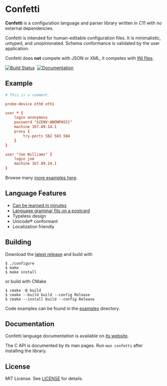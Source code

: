 ﻿# Confetti

**Confetti** is a configuration language and parser library written in C11 with no external dependencies.

Confetti is intended for human-editable configuration files.
It is minimalistic, untyped, and unopinionated.
Schema conformance is validated by the user application.

Confetti does **not** compete with JSON or XML, it competes with [INI files](https://en.wikipedia.org/wiki/INI_file).

[![Build Status](https://github.com/hgs3/confetti/actions/workflows/build.yml/badge.svg)](https://github.com/hgs3/confetti/actions/workflows/build.yml)&nbsp;
[![Documentation](https://img.shields.io/badge/Man_Pages-online-blue)](https://confetti.hgs3.me/manual/confetti.html)

## Example

```conf
# This is a comment.

probe-device eth0 eth1

user * {
    login anonymous
    password "${ENV:ANONPASS}"
    machine 167.89.14.1
    proxy {
        try-ports 582 583 584
    }
}

user "Joe Williams" {
    login joe
    machine 167.89.14.1
}
```

Browse many [more examples here](https://confetti.hgs3.me/examples/).

## Language Features

* [Can be learned in minutes](https://confetti.hgs3.me/learn/)
* [Language grammar fits on a postcard](https://confetti.hgs3.me/specification/#_lexical_grammar)
* Typeless design
* Unicode® conformant
* Localization friendly

## Building

Download the [latest release](https://github.com/hgs3/confetti/releases/) and build with

```
$ ./configure
$ make
$ make install
```

or build with CMake

```
$ cmake -B build
$ cmake --build build --config Release
$ cmake --install build --config Release
```

Code examples can be found in the [examples](examples/) directory.

## Documentation

Confetti language documentation is available on [its website](https://confetti.hgs3.me/).

The C API is documented by its man pages.
Run `man confetti` after installing the library.

## License

MIT License.
See [LICENSE](LICENSE) for details.
